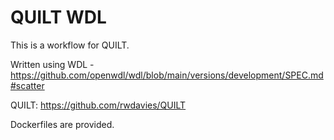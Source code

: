 # QUILT WDL

This is a workflow for QUILT.

Written using WDL - https://github.com/openwdl/wdl/blob/main/versions/development/SPEC.md#scatter

QUILT: https://github.com/rwdavies/QUILT

Dockerfiles are provided.
